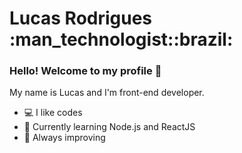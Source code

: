 

<h1>Lucas Rodrigues :man_technologist::brazil: </h1> 

### Hello! Welcome to my profile 👋

My name is Lucas and I'm front-end developer.

- :computer: I like codes 
- 🌱 Currently learning Node.js and ReactJS
- :open_book: Always improving


<br>
<br>
<br>
<br>
<br>

<br>


